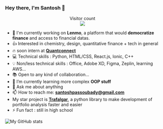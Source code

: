 ### Hey there, I'm Santosh 👋

<p align="center"> 
  Visitor count<br>
  <img src="https://profile-counter.glitch.me/ssantoshp/count.svg" />
</p>


- 🍉 I'm currently working on **Lenmo**, a platform that would **democratize finance** and access to financial datas. 
- 👍 Interested in chemistry, design, quantitative finance + tech in general
- 🔥 soon intern at [**Quantconnect**](https://www.quantconnect.com/)
- 💻 Technical skills : Python, HTML/CSS, React.js, Ionic, C++
- 💡 Non/less technical skills : Office, Adobe XD, Figma, Zeplin, learning AWS...
- 📚 Open to any kind of collaboration...
- 🌱 I’m currently learning more complex **OOP stuff**
- 💬 Ask me about anything
- 📫 How to reach me: **santoshpassoubady@gmail.com**
- My star project is [**Trafalgar**](https://github.com/ssantoshp/trafalgar), a python library to make development of portfolio analysis faster and easier
- ⚡ Fun fact : still in high school

![My GitHub stats](https://github-readme-stats.vercel.app/api?username=ssantoshp&count_private=true)

